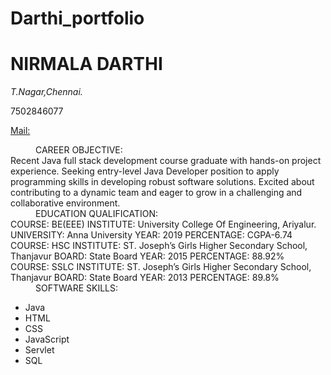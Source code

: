 # Darthi_portfolio
<html>
  <h1>
    NIRMALA DARTHI
  </h1>
  <address>
    T.Nagar,Chennai.
  </address>
  <p>7502846077</p>
  <a href="mailto:nirmaladarthi8@gmail.com">Mail:</a>
    <body>
      <div id="basic">
        <dl>
          <dd>
            CAREER OBJECTIVE:
              <dt>
                Recent Java full stack development course graduate with hands-on project experience.
Seeking entry-level Java Developer position to apply programming skills in developing robust
software solutions. Excited about contributing to a dynamic team and eager to grow in a
challenging and collaborative environment.
              </dt>
          </dd>
          <dd>
            EDUCATION QUALIFICATION:
            <dt>
              COURSE: BE(EEE)
INSTITUTE: University College Of Engineering, Ariyalur.
UNIVERSITY: Anna University
YEAR: 2019
PERCENTAGE: CGPA-6.74
            </dt>
          <dt>
            COURSE: HSC
INSTITUTE: ST. Joseph’s Girls Higher Secondary School, Thanjavur
BOARD: State Board
YEAR: 2015
PERCENTAGE: 88.92%
          </dt>
          <dt>
            COURSE: SSLC
INSTITUTE: ST. Joseph’s Girls Higher Secondary School, Thanjavur
BOARD: State Board
YEAR: 2013
PERCENTAGE: 89.8%
          </dt>
          </dd>
      <dd>
        SOFTWARE SKILLS:
        <dt>
          <ul type="bullet">
            <li>Java</li>
            <li>HTML</li>
            <li>CSS</li>
            <li>JavaScript</li>
            <li>Servlet</li>
            <li>SQL</li>
          </ul>
        </dt>
      </dd>
        </dl>
      </div>
    </body>
</html>
